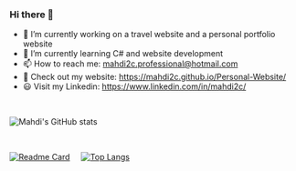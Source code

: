 ### Hi there 👋

- 🔭 I’m currently working on a travel website and a personal portfolio website
- 🌱 I’m currently learning C# and website development
- 📫 How to reach me: mahdi2c.professional@hotmail.com
- 📌 Check out my website: https://mahdi2c.github.io/Personal-Website/
- 😃 Visit my Linkedin: https://www.linkedin.com/in/mahdi2c/

<br/>

![Mahdi's GitHub stats](https://github-readme-stats.vercel.app/api?username=mahdi2c&count_private=true&theme=gruvbox)   

<br/>

[![Readme Card](https://github-readme-stats.vercel.app/api/pin/?username=mahdi2c&repo=personal-website&theme=gruvbox)](https://github.com/Mahdi2c/Personal-Website) &nbsp; &nbsp; [![Top Langs](https://github-readme-stats.vercel.app/api/top-langs/?username=mahdi2c&theme=gruvbox&layout=compact)](https://github.com/mahdi2c/github-readme-stats)
